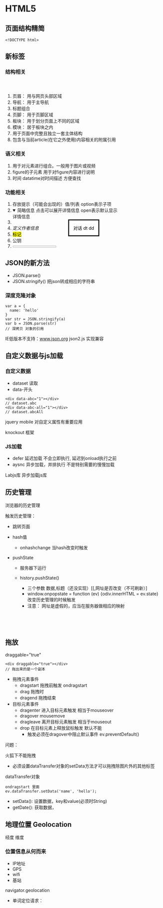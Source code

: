 # HTML5

## 页面结构精简

```
<!DOCTYPE html>
```

## 新标签

### 结构相关

1. <header></header>   页眉： 用与网页头部区域
2. <nav></nav>         导航： 用于主导航
3. <hgroup></hgroup>   标题组合
4. <footer></footer>   页脚： 用于页脚区域
5. <section></section> 板块： 用于划分页面上不同的区域
6. <div></div>         模块： 居于板块之内
7. <article></article> 用于页面中完整且独立一套主体结构
8. <aside></aside>     包含与当前article(在它之外使用)内容相关的附属引用

### 语义相关

1.  <figure></figure>  用于对元素进行组合。一般用于图片或视频
2.  <figcaption><figcaption>  figure的子元素 用于对figure内容进行说明
3.  <time datatime="2017-02-14"></time>  时间 datatime对时间描述 方便查找

### 功能相关

1.  <datalist></datalist> 存放提示（可能会出现的）值/列表 option表示子项
2.  <details open>详情信息 <summary>简略信息 点击可以展开详情信息 open表示默认显示
3.  <dialog open> 对话 dt dd
4.  <address> 定义作者信息
5.  <mark>  标记
6.  <keygen name=""> 公钥
7.  <progress max="最大值" value="走了多少"></progress>

## JSON的新方法

-   JSON.parse()
-   JSON.stringify() 把json转成相应的字符串

### 深度克隆对象

```
var a = {
  name: 'hello'
}
var str = JSON.stringify(a)
var b = JSON.parse(str)
// 深拷贝 对象的引用
```

IE低版本不支持：www.json.org json2.js 实现兼容

## 自定义数据与js加载

### 自定义数据

-   dataset 读取
-   data-开头

```vue
<div data-abc="1"></div>
// dataset.abc
<div data-abc-all="1"></div>
// dataset.abcAll
```

jquery mobile 对自定义属性有重要应用

knockout 框架

### JS加载

-   defer 延迟加载 不会立即执行, 延迟到onload执行之前
-   aysnc 异步加载，并排执行 不是特别需要的慢慢加载

Labjs库  异步加载js库

## 历史管理

浏览器的历史管理

触发历史管理： 

-   跳转页面

-   hash值

    -   onhashchange 当hash改变时触发

-   pushState

    -   服务器下运行

    -   history.pushState() 

        -   三个参数 数据,标题（还没实现）[[,网址是否改变（不可刷新）]
        -   window.onpopstate = function (ev) {odiv.innerHTML = ev.state} 改变历史管理的时候触发 
        -   注意： 网址是虚假的，应当在服务器做相应的映射

        ​

        ​

## 拖放

draggable="true"

```
<div draggable="true"></div>
// 拖出来的是一个副本
```

-   拖拽元素事件
    -   dragstart 拖拽前触发 ondragstart
    -   drag  拖拽时
    -   dragend 拖拽结束
-   目标元素事件
    -   dragenter 进入目标元素触发 相当于mouseover
    -   dragover  mousemove
    -   dragleave 离开目标元素触发 相当于mouseout
    -   drop 在目标元素上释放鼠标触发 默认不能
        -   触发必须在dragover中阻止默认事件 ev.preventDefault()

问题：

火狐下不能拖拽

-   必须设置dataTransfer对象的setData方法才可以拖拽除图片外的其他标签

dataTransfer对象

```
ondragstart 里面
ev.dataTransfer.setData('name', 'hello');
```



-   setData(): 设置数据，key和value(必须时String)
-   getDate(): 获取数据，


## 地理位置 Geolocation

经度 维度

### 位置信息从何而来

-   IP地址
-   GPS
-   wifi
-   基站

navigator.geolocation

-   单词定位请求： 
